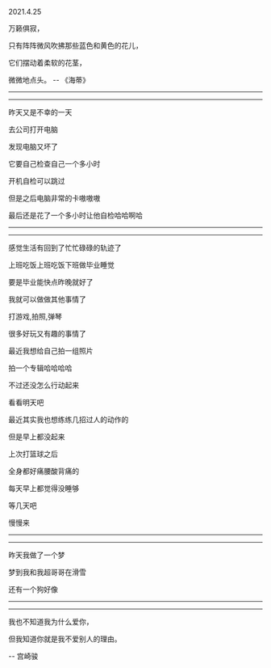 2021.4.25

万籁俱寂，

只有阵阵微风吹拂那些蓝色和黄色的花儿，

它们摆动着柔软的花茎，

微微地点头。 --  《海蒂》

------------

-------



昨天又是不幸的一天

去公司打开电脑

发现电脑又坏了

它要自己检查自己一个多小时

开机自检可以跳过

但是之后电脑非常的卡嗷嗷嗷

最后还是花了一个多小时让他自检哈哈啊哈

------

--------------

感觉生活有回到了忙忙碌碌的轨迹了

上班吃饭上班吃饭下班做毕业睡觉

要是毕业能快点昨晚就好了

我就可以做做其他事情了

打游戏,拍照,弹琴

很多好玩又有趣的事情了

最近我想给自己拍一组照片

拍一个专辑哈哈哈哈

不过还没怎么行动起来

看看明天吧

最近其实我也想练练几招过人的动作的

但是早上都没起来

上次打篮球之后

全身都好痛腰酸背痛的

每天早上都觉得没睡够

等几天吧

慢慢来

-----------

--------------

昨天我做了一个梦

梦到我和我超哥哥在滑雪

还有一个狗好像

-----------

-------------

我也不知道我为什么爱你，

但我知道你就是我不爱别人的理由。

 -- 宫崎骏


